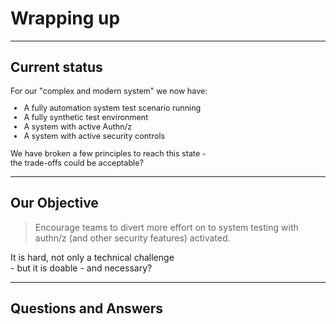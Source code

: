 <!-- .slide: data-background-image="./content/images/appsec-icon.svg" data-background-size="7%" data-background-position="right 2% top 2%"-->
<!-- markdownlint-disable MD041 MD033 -->

# Wrapping up

---

## Current status

<div style="font-size:0.9em">

For our "complex and modern system" we now have:

- A fully automation system test scenario running <!-- .element: class="fragment" data-fragment-index="1" -->
- A fully synthetic test environment <!-- .element: class="fragment" data-fragment-index="2" -->
- A system with active Authn/z <!-- .element: class="fragment" data-fragment-index="3" -->
- A system with active security controls <!-- .element: class="fragment" data-fragment-index="4" -->

We have broken a few principles to reach this state - </br>the trade-offs could be acceptable? <!-- .element: class="fragment" data-fragment-index="4" -->
  
</div>

---

## Our Objective

> Encourage teams to divert more effort on to system testing with authn/z (and other security features) activated.

It is hard, not only a technical challenge </br>- but it is doable - and necessary?

---

## Questions and Answers
